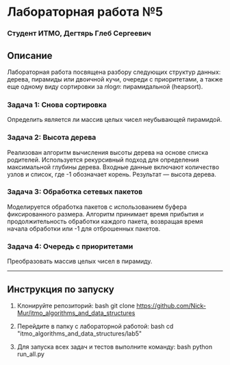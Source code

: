 # Лабораторная работа №5
### Студент ИТМО, Дегтярь Глеб Сергеевич

## Описание
Лабораторная работа посвящена разбору следующих структур данных: дерева, пирамиды или двоичной кучи, очереди с приоритетами, а также еще одному виду сортировки за 𝑛log𝑛: пирамидальной (heapsort). 
 
### Задача 1: Снова сортировка 
Определить является ли массив целых чисел неубывающей пирамидой.

### Задача 2: Высота дерева 
Реализован алгоритм вычисления высоты дерева на основе списка родителей. Используется рекурсивный подход для определения максимальной глубины дерева. Входные данные включают количество узлов и список, где -1 обозначает корень. Результат — высота дерева. 
 
### Задача 3: Обработка сетевых пакетов
Моделируется обработка пакетов с использованием буфера фиксированного размера. Алгоритм принимает время прибытия и продолжительность обработки каждого пакета, возвращая время начала обработки или -1 для отброшенных пакетов. 
 
### Задача 4: Очередь с приоритетами 
Преобразовать массив целых чисел в пирамиду.
 
--- 
 
## Инструкция по запуску 
 
1. Клонируйте репозиторий: 
   bash 
   git clone https://github.com/Nick-Mur/itmo_algorithms_and_data_structures 
    
 
2. Перейдите в папку с лабораторной работой: 
   bash 
   cd "itmo_algorithms_and_data_structures/lab5" 
    
 
3. Для запуска всех задач и тестов выполните команду: 
   bash 
   python run_all.py
